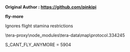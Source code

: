 **Original Author : https://github.com/pinkipi**

**fly-more**

Ignores flight stamina restrictions

\tera-proxy\node_modules\tera-data\map\protocol.334245

S_CANT_FLY_ANYMORE = 5904
